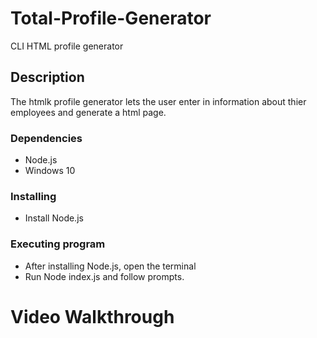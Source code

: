 # Total-Profile-Generator
CLI HTML profile generator

## Description

The htmlk profile generator lets the user enter in information about thier employees and generate a html page.

### Dependencies

* Node.js 
* Windows 10

### Installing

* Install Node.js

### Executing program

* After installing Node.js, open the terminal
* Run Node index.js and follow prompts.

# Video Walkthrough
